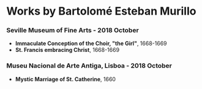 # Works by Bartolomé Esteban Murillo

### Seville Museum of Fine Arts - 2018 October
- **Immaculate Conception of the Choir, "the Girl"**, 1668-1669
- **St. Francis embracing Christ**, 1668-1669

### Museu Nacional de Arte Antiga, Lisboa - 2018 October
- **Mystic Marriage of St. Catherine**, 1660